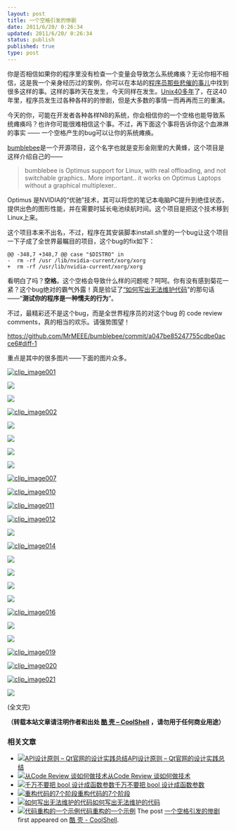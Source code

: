 ```yaml
---
layout: post
title: 一个空格引发的惨剧
date: 2011/6/20/ 0:26:34
updated: 2011/6/20/ 0:26:34
status: publish
published: true
type: post
---
```


你是否相信如果你的程序里没有检查一个变量会导致怎么系统瘫痪？无论你相不相信，这是我一个亲身经历过的案例，你可以在本站的[程序员那些悲催的事儿](https://coolshell.cn/articles/3980.html "程序员那些悲催的事儿")中找到很多这样的事。这样的事昨天在发生，今天同样在发生。[Unix40多年](https://coolshell.cn/articles/2322.html "Unix传奇(上篇)")了，在这40年里，程序员发生过各种各样的的惨剧，但是大多数的事情一而再再而三的重演。


今天的你，可能在开发者各种各样NB的系统，你会相信你的一个空格也能导致系统瘫痪吗？也许你可能很难相信这个事。不过，再下面这个事将告诉你这个血淋淋的事实 —— 一个空格产生的bug可以让你的系统瘫痪。


[bumblebee](https://github.com/MrMEEE/bumblebee)是一个开源项目，这个名字也就是变形金刚里的大黄蜂，这个项目是这样介绍自己的——



> bumblebee is Optimus support for Linux, with real offloading, and not switchable graphics.. More important.. it works on Optimus Laptops without a graphical multiplexer..
> 
> 


Optimus 是NVIDIA的“优驰”技术，其可以将您的笔记本电脑PC提升到绝佳状态，提供出色的图形性能，并在需要时延长电池续航时间。这个项目是把这个技术移到Linux上来。


这个项目本来不出名，不过，程序在其安装脚本install.sh里的一个bug让这个项目一下子成了全世界最瞩目的项目，这个bug的fix如下：



```
@@ -348,7 +348,7 @@ case "$DISTRO" in
-  rm -rf /usr /lib/nvidia-current/xorg/xorg
+  rm -rf /usr/lib/nvidia-current/xorg/xorg
```

看明白了吗？**空格**。这个空格会导致什么样的问题呢？呵呵。你有没有感到菊花一紧？这个bug绝对的霸气外露！真是验证了[“如何写出无法维护代码](https://coolshell.cn/articles/4758.html "如何写出无法维护的代码")”的那句话——“**测试你的程序是一种懦夫的行为**”。


不过，最精彩还不是这个bug，而是全世界程序员的对这个bug 的 code review comments，真的相当的欢乐。请强势围望！



<https://github.com/MrMEEE/bumblebee/commit/a047be85247755cdbe0acce6#diff-1>


重点是其中的很多图片——下面的图片众多。


[![clip_image001](http://pic003.cnblogs.com/2011/34358/201106/20110620115951113.gif "clip_image001")](http://pic003.cnblogs.com/2011/34358/201106/20110620115950761.gif)


![](http://pic003.cnblogs.com/2011/1/201106/2011062012551463.jpg)



![](http://pic003.cnblogs.com/2011/1/201106/2011062012574297.jpg)


[![clip_image002](http://pic003.cnblogs.com/2011/34358/201106/20110620115951524.jpg "clip_image002")](http://pic003.cnblogs.com/2011/34358/201106/20110620115951580.jpg)


![](http://pic003.cnblogs.com/2011/1/201106/2011062012590122.jpg)


![](http://pic003.cnblogs.com/2011/1/201106/2011062013022333.jpg)


![](http://pic003.cnblogs.com/2011/1/201106/2011062013033063.jpg)


![](http://pic003.cnblogs.com/2011/1/201106/2011062013042755.jpg)


[![clip_image007](http://pic003.cnblogs.com/2011/34358/201106/2011062011595582.jpg "clip_image007")](http://pic003.cnblogs.com/2011/34358/201106/20110620115954514.jpg)


[![clip_image010](http://pic003.cnblogs.com/2011/34358/201106/20110620115958644.jpg "clip_image010")](http://pic003.cnblogs.com/2011/34358/201106/20110620115958341.jpg)


[![clip_image011](http://pic003.cnblogs.com/2011/34358/201106/20110620115959784.jpg "clip_image011")](http://pic003.cnblogs.com/2011/34358/201106/20110620115958163.jpg)


[![clip_image012](http://pic003.cnblogs.com/2011/34358/201106/20110620120001976.jpg "clip_image012")](http://pic003.cnblogs.com/2011/34358/201106/20110620115959641.jpg)


![](http://pic003.cnblogs.com/2011/1/201106/2011062013060775.jpg)


[![clip_image014](http://pic003.cnblogs.com/2011/34358/201106/20110620120001634.gif "clip_image014")](http://pic003.cnblogs.com/2011/34358/201106/20110620120001777.gif)


![](http://pic003.cnblogs.com/2011/1/201106/2011062013073049.jpg)


![](http://pic003.cnblogs.com/2011/34358/201106/20110620120002955.gif)


![](http://pic003.cnblogs.com/2011/1/201106/2011062013083437.jpg)


![](http://pic003.cnblogs.com/2011/1/201106/2011062013090259.jpg)


[![clip_image016](http://pic003.cnblogs.com/2011/34358/201106/20110620120002202.jpg "clip_image016")](http://pic003.cnblogs.com/2011/34358/201106/20110620120002899.jpg)


![](http://pic003.cnblogs.com/2011/1/201106/2011062013110568.jpg)


![](http://pic003.cnblogs.com/2011/1/201106/2011062013121496.jpg)


[![clip_image019](http://pic003.cnblogs.com/2011/34358/201106/20110620120002718.jpg "clip_image019")](http://pic003.cnblogs.com/2011/34358/201106/20110620120002666.jpg)


[![clip_image020](http://pic003.cnblogs.com/2011/34358/201106/20110620120003540.jpg "clip_image020")](http://pic003.cnblogs.com/2011/34358/201106/20110620120003129.jpg)


[![clip_image021](http://pic003.cnblogs.com/2011/34358/201106/20110620120004356.jpg "clip_image021")](http://pic003.cnblogs.com/2011/34358/201106/2011062012000453.jpg)


![](http://pic003.cnblogs.com/2011/1/201106/2011062013135533.jpg)


(全文完)




**（转载本站文章请注明作者和出处 [酷 壳 – CoolShell](https://coolshell.cn/) ，请勿用于任何商业用途）**



### 相关文章

* [![API设计原则 – Qt官网的设计实践总结](https://coolshell.cn/wp-content/uploads/2017/07/api-design-300x278-2-150x150.jpg)](https://coolshell.cn/articles/18024.html)[API设计原则 – Qt官网的设计实践总结](https://coolshell.cn/articles/18024.html)
* [![从Code Review 谈如何做技术](https://coolshell.cn/wp-content/uploads/2014/04/code_review-150x150.jpg)](https://coolshell.cn/articles/11432.html)[从Code Review 谈如何做技术](https://coolshell.cn/articles/11432.html)
* [![千万不要把 bool 设计成函数参数](https://coolshell.cn/wp-content/plugins/wordpress-23-related-posts-plugin/static/thumbs/14.jpg)](https://coolshell.cn/articles/5444.html)[千万不要把 bool 设计成函数参数](https://coolshell.cn/articles/5444.html)
* [![重构代码的7个阶段](https://coolshell.cn/wp-content/uploads/2011/08/538efefbjw1dt8f6ua5rpg-150x150.gif)](https://coolshell.cn/articles/5201.html)[重构代码的7个阶段](https://coolshell.cn/articles/5201.html)
* [![如何写出无法维护的代码](https://coolshell.cn/wp-content/plugins/wordpress-23-related-posts-plugin/static/thumbs/30.jpg)](https://coolshell.cn/articles/4758.html)[如何写出无法维护的代码](https://coolshell.cn/articles/4758.html)
* [![代码重构的一个示例](https://coolshell.cn/wp-content/plugins/wordpress-23-related-posts-plugin/static/thumbs/27.jpg)](https://coolshell.cn/articles/3005.html)[代码重构的一个示例](https://coolshell.cn/articles/3005.html)
The post [一个空格引发的惨剧](https://coolshell.cn/articles/4875.html) first appeared on [酷 壳 - CoolShell](https://coolshell.cn).